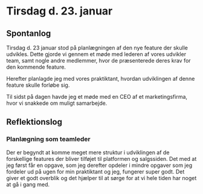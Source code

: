 # Tirsdag d. 23. januar 

## Spontanlog 
Tirsdag d. 23 januar stod på planlægningen af den nye feature der skulle
udvikles. Dette gjorde vi gennem et møde med lederen af vores udvikler team, 
samt nogle andre medlemmer, hvor de præsenterede deres krav for den kommende
feature. 

Herefter planlagde jeg med vores praktiktant, hvordan udviklingen af denne 
feature skulle forløbe sig.

Til sidst på dagen havde jeg et møde med en CEO af et marketingsfirma, 
hvor vi snakkede om muligt samarbejde. 


## Reflektionslog

### Planlægning som teamleder 
Der er begyndt at komme meget mere struktur i udviklingen af de forskellige
features der bliver tilføjet til platformen og salgssiden. Det med at jeg først 
får en opgave, som jeg derefter opdeler i mindre opgaver som jeg fordeler ud på
ugen for min praktiktant og jeg, fungerer super godt. Det giver et godt overblik
og det hjælper til at sørge for at vi hele tiden har noget at gå i gang med. 

